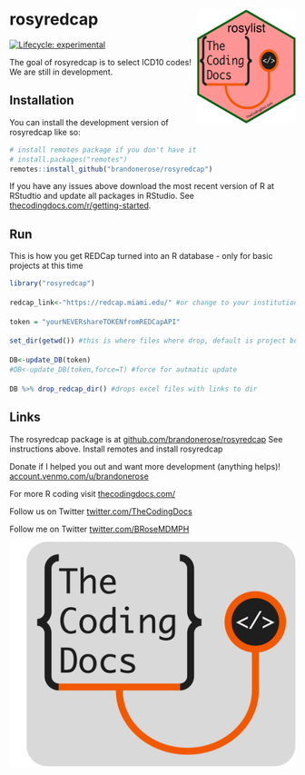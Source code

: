 
<!-- README.md is generated from README.Rmd. Please edit that file -->

# rosyredcap <img src="man/figures/logo.png" align="right" height="200" />

<!-- badges: start -->

[![Lifecycle:
experimental](https://img.shields.io/badge/lifecycle-experimental-orange.svg)](https://lifecycle.r-lib.org/articles/stages.html#experimental)
<!-- badges: end -->

The goal of rosyredcap is to select ICD10 codes! We are still in
development.

## Installation

You can install the development version of rosyredcap like so:

``` r
# install remotes package if you don't have it
# install.packages("remotes") 
remotes::install_github("brandonerose/rosyredcap")
```

If you have any issues above download the most recent version of R at
RStudtio and update all packages in RStudio. See
[thecodingdocs.com/r/getting-started](https://www.thecodingdocs.com/r/getting-started "R Getting Started").

## Run

This is how you get REDCap turned into an R database - only for basic
projects at this time

``` r
library("rosyredcap")

redcap_link<-"https://redcap.miami.edu/" #or change to your institution

token = "yourNEVERshareTOKENfromREDCapAPI"

set_dir(getwd()) #this is where files where drop, default is project but pick another path if needed

DB<-update_DB(token) 
#DB<-update_DB(token,force=T) #force for autmatic update

DB %>% drop_redcap_dir() #drops excel files with links to dir
```

## Links

The rosyredcap package is at
[github.com/brandonerose/rosyredcap](https://github.com/brandonerose/rosyredcap "rosyredcap R package")
See instructions above. Install remotes and install rosyredcap

Donate if I helped you out and want more development (anything helps)!
[account.venmo.com/u/brandonerose](https://account.venmo.com/u/brandonerose "Venmo Donation")

For more R coding visit
[thecodingdocs.com/](https://www.thecodingdocs.com/ "TheCodingDocs.com")

Follow us on Twitter
[twitter.com/TheCodingDocs](https://twitter.com/TheCodingDocs "TheCodingDocs Twitter")

Follow me on Twitter
[twitter.com/BRoseMDMPH](https://twitter.com/BRoseMDMPH "BRoseMDMPH Twitter")

[![TheCodingDocs.com](man/figures/TCD.png)](http://www.thecodingdocs.com)
